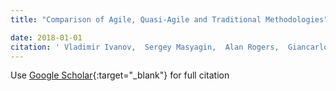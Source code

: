 ```yaml
---
title: "Comparison of Agile, Quasi-Agile and Traditional Methodologies"

date: 2018-01-01
citation: ' Vladimir Ivanov,  Sergey Masyagin,  Alan Rogers,  Giancarlo Succi,  Alexander Tormasov,  Jooyong Yi,  Vasily Zorin, &quot;Comparison of Agile, Quasi-Agile and Traditional Methodologies.&quot;, 2018.'
---
```

Use [Google Scholar](https://scholar.google.com/scholar?q=Comparison+of+Agile,+Quasi+Agile+and+Traditional+Methodologies){:target="_blank"} for full citation